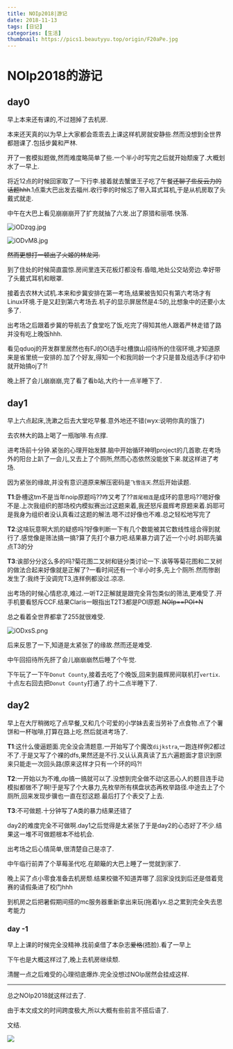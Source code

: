 ```yaml
---
title: NOIp2018|游记
date: 2018-11-13
tags: [日记]
categories: [生活]
thumbnail: https://pics1.beautyyu.top/origin/F20aPe.jpg
---
```


# NOIp2018的游记

## day0

早上本来还有课的,不过翘掉了去机房.

本来还天真的以为早上大家都会乖乖去上课这样机房就安静些.然而没想到全世界都翘课了.包括步冀和严林.

开了一套模拟题做,然而难度略简单了些.一个半小时写完之后就开始颓废了.大概划水了一早上.

将近12点的时候回家取了一下行李.接着就去蟹堡王子吃了午餐~~还聊了些反云力的话题hhh~~.1点乘大巴出发去福州.收行李的时候忘了带入耳式耳机,于是从机房取了头戴式就走.

中午在大巴上看见崩崩崩开了扩充就抽了六发.出了原猎和丽塔.快落.

![iODzqg.jpg](https://pics1.beautyyu.top/origin/iODzqg.jpg)

![iODvM8.jpg](https://pics1.beautyyu.top/origin/iODvM8.jpg)

~~然而更想打一顿出了火姬的林龙河.~~

到了住处的时候简直震惊.房间里连天花板灯都没有.昏暗,地处公交站旁边.幸好带了头戴式耳机和眼罩.

接着去农林大试机.本来和步冀安排在第一考场,结果被告知只有第六考场才有Linux环境.于是又赶到第六考场去.机子的显示屏居然是4:5的,比想象中的还要小太多了.

出考场之后跟着步冀的导航去了食堂吃了饭,吃完了得知其他人跟着严林走错了路并没有吃上晚饭hhh.

看见qduoj的开发群里居然也有FJ的OI选手吐槽旗山招待所的住宿环境,才知道原来是省里统一安排的.加了个好友,得知一个和我同龄一个才只是普及组选手(才初中就开始搞oj了?!

晚上肝了会儿崩崩崩,完了看了看b站,大约十一点半睡下了.

## day1

早上六点起床,洗漱之后去大堂吃早餐.意外地还不错(wyx:说明你真的饿了)

去农林大的路上喝了一瓶咖啡.有点撑.

进考场前十分钟.紧张的心理开始发酵.脑中开始循环神明project的几首歌.在考场外的阳台上趴了一会儿,又去上了个厕所,然而心态依然没能放下来.就这样进了考场.

因为紧张的缘故,并没有意识道原来解压密码是`飞雪连天`.然后开始读题.

**T1**:卧槽这tm不是当年noip原题吗??咋又考了??`首尾相连`是成环的意思吗??嗯好像不是.上次我组织的那场校内模拟赛出过这题来着,我还怒斥晨辉考原题来着.妈耶可是我身为组织者没认真看过这题的解法.嗯不过好像也不难.总之轻松地写完了

**T2**:这啥玩意啊大凯的疑惑吗?好像判断一下有几个数能被其它数线性组合得到就行了.感觉像是筛法搞一搞?算了先打个暴力吧.结果暴力调了近一个小时.妈耶先骗点T3的分

**T3**:诶部分分这么多的吗?菊花图二叉树和链分类讨论一下.诶等等菊花图和二叉树的做法合起来好像就是正解了?一看时间还有一个半小时多,先上个厕所.然而惨剧发生了:我终于没调完T3,连样例都没过.凉凉.

出考场的时候心情悲凉,难过.一听T2正解就是跟完全背包类似的筛法,更难受了.开手机要看怒斥CCF.结果Claris一眼指出T2T3都是POI原题.~~NOIp==POI\*N~~

总之看着全世界都拿了255就很难受.

![iODxsS.png](https://pics1.beautyyu.top/origin/iODxsS.png)

后来反思了一下,知道是太紧张了的缘故.然而还是难受.

中午回招待所先肝了会儿崩崩崩然后睡了个午觉.

下午玩了一下午`Donut County`,接着去吃了个晚饭,回来到晨辉房间联机打`vertix`.十点左右回去把`Donut County`打通了.约十二点半睡下了.

## day2

早上在大厅稍微吃了点早餐,又和几个可爱的小学妹去麦当劳补了点食物.点了个薯饼和一杯咖啡,打算在路上吃.然后就进考场了.

**T1**:这什么傻逼题面.完全没会清题意.一开始写了个魔改`dijkstra`,一跑连样例2都过不了.于是又写了个裸的dfs,果然还是不行.又认认真真读了五六遍题面才意识到原来只能走一次回头路(原来这样才只有一个环的吗?!

**T2**:一开始以为不难,dp搞一搞就可以了.没想到完全做不动!这恶心人的题目连手动模拟都做不了啊!于是写了个大暴力,先枚举所有棋盘状态再枚举路径.中途去上了个厕所,回来发现步骥也一直在怼这题.最后打了个表交了上去.

**T3**:不可做题.十分钟写了A类的暴力结果还错了

day2的难度完全不可做啊.day1之后觉得是太紧张了于是day2的心态好了不少.结果这一堆不可做题根本不给机会.

出考场之后心情简单,很清楚自己是凉了.

中午临行前弄了个草莓圣代吃.在颠簸的大巴上睡了一觉就到家了.

晚上买了点小零食准备去机房颓.结果校徽不知道弄哪了.回家没找到后还是借着竞赛的请假条进了校门hhh

到机房之后把暑假期间搭的mc服务器重新拿出来玩(拖着lyx.总之累到完全失去思考能力

### day -1

早上上课的时候完全没精神.找前桌借了本杂志~~爱格~~(捂脸).看了一早上

下午也是大概这样过了,晚上去机房继续颓.

清醒一点之后难受的心理彻底爆炸.完全没想过NOIp居然会挂成这样.

***

总之NOIp2018就这样过去了.

由于本文成文的时间跨度极大,所以大概有些前言不搭后语了.

文结.

![](https://pics1.beautyyu.top/origin/F20aPe.jpg)
